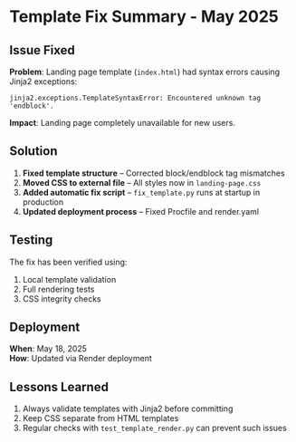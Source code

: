 # Template Fix Summary - May 2025

## Issue Fixed

**Problem**: Landing page template (`index.html`) had syntax errors causing Jinja2 exceptions:
```
jinja2.exceptions.TemplateSyntaxError: Encountered unknown tag 'endblock'.
```

**Impact**: Landing page completely unavailable for new users.

## Solution

1. **Fixed template structure** – Corrected block/endblock tag mismatches
2. **Moved CSS to external file** – All styles now in `landing-page.css` 
3. **Added automatic fix script** – `fix_template.py` runs at startup in production
4. **Updated deployment process** – Fixed Procfile and render.yaml

## Testing

The fix has been verified using:
1. Local template validation
2. Full rendering tests
3. CSS integrity checks

## Deployment

**When**: May 18, 2025  
**How**: Updated via Render deployment

## Lessons Learned

1. Always validate templates with Jinja2 before committing
2. Keep CSS separate from HTML templates
3. Regular checks with `test_template_render.py` can prevent such issues
